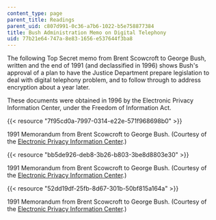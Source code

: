 ```yaml
---
content_type: page
parent_title: Readings
parent_uid: c807d991-0c36-a7b6-1022-b5e758877384
title: Bush Administration Memo on Digital Telephony
uid: 77b21e64-747a-8e83-1656-e537644f3ba8
---
```


The following Top Secret memo from Brent Scowcroft to George Bush, written and the end of 1991 (and declassified in 1996) shows Bush's approval of a plan to have the Justice Department prepare legislation to deal with digital telephony problem, and to follow through to address encryption about a year later.

These documents were obtained in 1996 by the Electronic Privacy Information Center, under the Freedom of Information Act.

{{< resource "7f95cd0a-7997-0314-e22e-571f968698b0" >}}

1991 Memorandum from Brent Scowcroft to George Bush. (Courtesy of the [Electronic Privacy Information Center](http://www.epic.org/).)

{{< resource "bb5de926-deb8-3b26-b803-3be8d8803e30" >}}

1991 Memorandum from Brent Scowcroft to George Bush. (Courtesy of the [Electronic Privacy Information Center](http://www.epic.org/).)

{{< resource "52dd19df-25fb-8d67-301b-50bf815a164a" >}}

1991 Memorandum from Brent Scowcroft to George Bush. (Courtesy of the [Electronic Privacy Information Center](http://www.epic.org/).)
